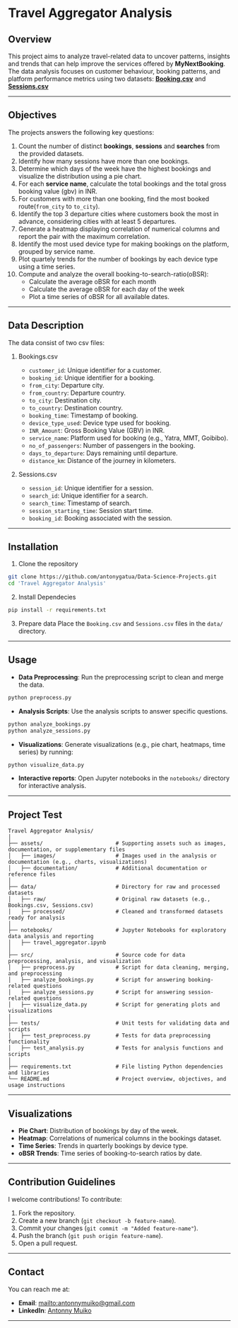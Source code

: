 # Travel Aggregator Analysis

## Overview
This project aims to analyze travel-related data to uncover patterns, insights and trends that can help improve the services offered by **MyNextBooking**. The data analysis focuses on customer behaviour, booking patterns, and platform performance metrics using two datasets: [**Booking.csv**](Data/Bookings.csv) and [**Sessions.csv**](Data/Sessions.csv)

------
## Objectives 
The projects answers the following key questions:
1. Count the number of distinct **bookings**, **sessions** and **searches** from the provided datasets.
2. Identify how many sessions have more than one bookings. 
3. Determine which days of the week have the highest bookings and visualize the distribution using a pie chart.
4. For each **service name**, calculate the total bookings and the total gross booking value (gbv) in INR.
5. For customers with more than one booking, find the most booked route(`from_city` to `to_city`).
6. Identify the top 3 departure cities where customers book the most in advance, considering cities with at least 5 departures.
7. Generate a heatmap displaying correlation of numerical columns and report the pair with the maximum correlation.
8. Identify the most used device type for making bookings on the platform, grouped by service name.
9. Plot quartely trends for the number of bookings by each device type using a time series.
10. Compute and analyze the overall booking-to-search-ratio(oBSR): 
    * Calculate the average oBSR for each month
    * Calculate the average oBSR for each day of the week
    * Plot a time series of oBSR for all available dates.

------

## Data Description
The data consist of two csv files:
1. Bookings.csv
    * `customer_id`: Unique identifier for a customer.
    * `booking_id`: Unique identifier for a booking.
    * `from_city`: Departure city.
    * `from_country`: Departure country.
    * `to_city`: Destination city.
    * `to_country`: Destination country.
    * `booking_time`: Timestamp of booking.
    * `device_type_used`: Device type used for booking.
    * `INR_Amount`: Gross Booking Value (GBV) in INR.
    * `service_name`: Platform used for booking (e.g., Yatra, MMT, Goibibo).
    * `no_of_passengers`: Number of passengers in the booking.
    * `days_to_departure`: Days remaining until departure.
    * `distance_km`: Distance of the journey in kilometers.

2. Sessions.csv

    * `session_id`: Unique identifier for a session.
    * `search_id`: Unique identifier for a search.
    * `search_time`: Timestamp of search.
    * `session_starting_time`: Session start time.
    * `booking_id`: Booking associated with the session.

-------

## Installation
1. Clone the repository
```bash
git clone https://github.com/antonygatua/Data-Science-Projects.git
cd 'Travel Aggregator Analysis'
```
2. Install Dependecies
```bash
pip install -r requirements.txt
```
3. Prepare data 
Place the `Booking.csv` and `Sessions.csv` files in the `data/` directory.

-----

## Usage 

* **Data Preprocessing**: Run the preprocessing script to clean and merge the data.
```bash
python preprocess.py
```

* **Analysis Scripts**: Use the analysis scripts to answer specific questions.
```bash 
python analyze_bookings.py
python analyze_sessions.py
```

* **Visualizations**: Generate visualizations (e.g., pie chart, heatmaps, time series) by running:
```bash 
python visualize_data.py
```

* **Interactive reports**: Open Jupyter notebooks in the `notebooks/` directory for interactive analysis.

-----

## Project Test 
```plaintext
Travel Aggregator Analysis/
│
├── assets/                       # Supporting assets such as images, documentation, or supplementary files
│   ├── images/                   # Images used in the analysis or documentation (e.g., charts, visualizations)
│   ├── documentation/            # Additional documentation or reference files
│
├── data/                         # Directory for raw and processed datasets
│   ├── raw/                      # Original raw datasets (e.g., Bookings.csv, Sessions.csv)
│   ├── processed/                # Cleaned and transformed datasets ready for analysis
│
├── notebooks/                    # Jupyter Notebooks for exploratory data analysis and reporting
│   ├── travel_aggregator.ipynb
│
├── src/                          # Source code for data preprocessing, analysis, and visualization
│   ├── preprocess.py             # Script for data cleaning, merging, and preprocessing
│   ├── analyze_bookings.py       # Script for answering booking-related questions
│   ├── analyze_sessions.py       # Script for answering session-related questions
│   ├── visualize_data.py         # Script for generating plots and visualizations
│
├── tests/                        # Unit tests for validating data and scripts
│   ├── test_preprocess.py        # Tests for data preprocessing functionality
│   ├── test_analysis.py          # Tests for analysis functions and scripts
│
├── requirements.txt              # File listing Python dependencies and libraries
└── README.md                     # Project overview, objectives, and usage instructions
```

------

## Visualizations

* **Pie Chart**: Distribution of bookings by day of the week.
* **Heatmap**: Correlations of numerical columns in the bookings dataset.
* **Time Series**: Trends in quarterly bookings by device type.
* **oBSR Trends**: Time series of booking-to-search ratios by date.

------

## Contribution Guidelines

I welcome contributions! To contribute:

1. Fork the repository.
2. Create a new branch (`git checkout -b feature-name`).
3. Commit your changes (`git commit -m "Added feature-name"`).
4. Push the branch (`git push origin feature-name`).
5. Open a pull request.

-----

## Contact 

You can reach me at:

* **Email**: [mailto:antonnymuiko@gmail.com](mailto:antonnymuiko@gmail.com)
* **LinkedIn**: [Antonny Muiko](https://www.linkedin.com/in/antonny-muiko-1b5aaa162/)

-----